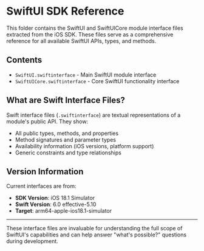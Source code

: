 # SwiftUI SDK Reference

This folder contains the SwiftUI and SwiftUICore module interface files extracted from the iOS SDK. These files serve as a comprehensive reference for all available SwiftUI APIs, types, and methods.

## Contents

- `SwiftUI.swiftinterface` - Main SwiftUI module interface
- `SwiftUICore.swiftinterface` - Core SwiftUI functionality interface

## What are Swift Interface Files?

Swift interface files (`.swiftinterface`) are textual representations of a module's public API. They show:
- All public types, methods, and properties
- Method signatures and parameter types
- Availability information (iOS versions, platform support)
- Generic constraints and type relationships

## Version Information

Current interfaces are from:
- **SDK Version**: iOS 18.1 Simulator
- **Swift Version**: 6.0 effective-5.10
- **Target**: arm64-apple-ios18.1-simulator

---

These interface files are invaluable for understanding the full scope of SwiftUI's capabilities and can help answer "what's possible?" questions during development.